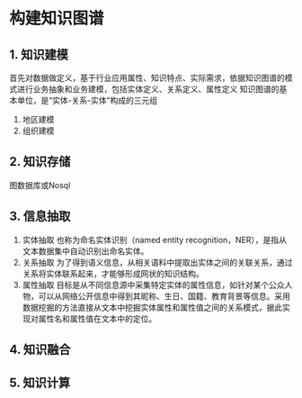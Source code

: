# 构建知识图谱

## 1. 知识建模
首先对数据做定义，基于行业应用属性、知识特点、实际需求，依据知识图谱的模式进行业务抽象和业务建模，包括实体定义、关系定义、属性定义
知识图谱的基本单位，是“实体-关系-实体”构成的三元组

1) 地区建模
2) 组织建模 

## 2. 知识存储
图数据库或Nosql

## 3. 信息抽取
1. 实体抽取
也称为命名实体识别（named entity recognition，NER），是指从文本数据集中自动识别出命名实体。
2. 关系抽取
为了得到语义信息，从相关语料中提取出实体之间的关联关系，通过关系将实体联系起来，才能够形成网状的知识结构。
3. 属性抽取
目标是从不同信息源中采集特定实体的属性信息，如针对某个公众人物，可以从网络公开信息中得到其昵称、生日、国籍、教育背景等信息。采用数据挖掘的方法直接从文本中挖掘实体属性和属性值之间的关系模式，据此实现对属性名和属性值在文本中的定位。
## 4. 知识融合

## 5. 知识计算